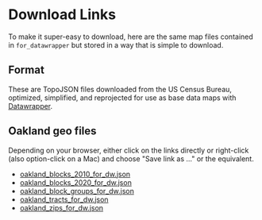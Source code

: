 # Download Links

To make it super-easy to download, here are the same map files contained in `for_datawrapper` but stored in a way that is simple to download.

## Format

These are TopoJSON files downloaded from the US Census Bureau, optimized, simplified, and reprojected for use as base data maps with [Datawrapper](https://datawrapper.de).

## Oakland geo files

Depending on your browser, either click on the links directly or right-click (also option-click on a Mac) and choose "Save link as ..." or the equivalent. 

- [oakland_blocks_2010_for_dw.json](https://s3.amazonaws.com/media.johnkeefe.net/theoaklandside/for_datawrapper/oakland_blocks_2010_for_dw.json)
- [oakland_blocks_2020_for_dw.json](https://s3.amazonaws.com/media.johnkeefe.net/theoaklandside/for_datawrapper/oakland_blocks_2020_for_dw.json)
- [oakland_block_groups_for_dw.json](https://s3.amazonaws.com/media.johnkeefe.net/theoaklandside/for_datawrapper/oakland_block_groups_for_dw.json)
- [oakland_tracts_for_dw.json](https://s3.amazonaws.com/media.johnkeefe.net/theoaklandside/for_datawrapper/oakland_tracts_for_dw.json)
- [oakland_zips_for_dw.json](https://s3.amazonaws.com/media.johnkeefe.net/theoaklandside/for_datawrapper/oakland_zips_for_dw.json)




